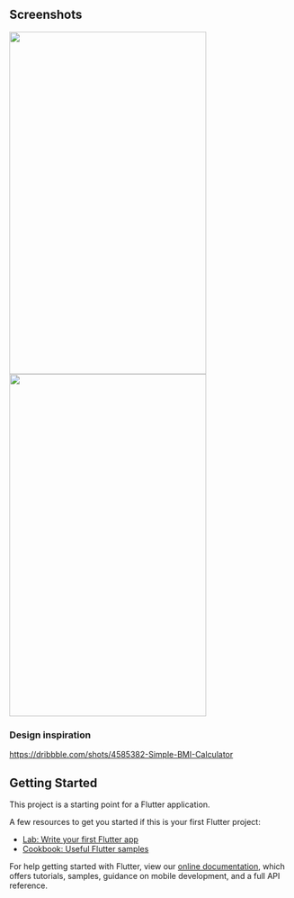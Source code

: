## Screenshots 
<img src="https://user-images.githubusercontent.com/60056833/115282094-67328680-a167-11eb-99f6-efe54a57793a.png"  width="350" height="608" /> <img src="https://user-images.githubusercontent.com/60056833/115282098-68fc4a00-a167-11eb-9669-b68dd3a25540.png"  width="350" height="608" />

### Design inspiration
https://dribbble.com/shots/4585382-Simple-BMI-Calculator
 

## Getting Started

This project is a starting point for a Flutter application.

A few resources to get you started if this is your first Flutter project:

- [Lab: Write your first Flutter app](https://flutter.dev/docs/get-started/codelab)
- [Cookbook: Useful Flutter samples](https://flutter.dev/docs/cookbook)

For help getting started with Flutter, view our
[online documentation](https://flutter.dev/docs), which offers tutorials,
samples, guidance on mobile development, and a full API reference.
